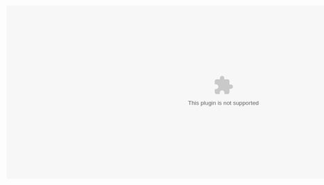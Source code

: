 <embed align="" valign="top" width="1000" height="400" src="qkdummy.github.io/utf-8' 'sj.swf" quality="high" wmode="Transparent">
